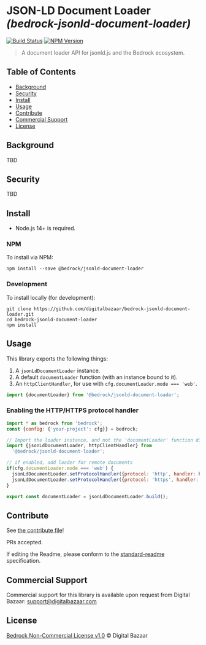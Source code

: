 # JSON-LD Document Loader _(bedrock-jsonld-document-loader)_

[![Build Status](https://img.shields.io/github/workflow/status/digitalbazaar/bedrock-jsonld-document-loader/Node.js%20CI)](https://github.com/digitalbazaar/bedrock-jsonld-document-loader/actions?query=workflow%3A%22Node.js+CI%22)
[![NPM Version](https://img.shields.io/npm/v/bedrock-jsonld-document-loader.svg)](https://npm.im/bedrock-jsonld-document-loader)

> A document loader API for jsonld.js and the Bedrock ecosystem.

## Table of Contents

- [Background](#background)
- [Security](#security)
- [Install](#install)
- [Usage](#usage)
- [Contribute](#contribute)
- [Commercial Support](#commercial-support)
- [License](#license)

## Background

TBD

## Security

TBD

## Install

- Node.js 14+ is required.

### NPM

To install via NPM:

```
npm install --save @bedrock/jsonld-document-loader
```

### Development

To install locally (for development):

```
git clone https://github.com/digitalbazaar/bedrock-jsonld-document-loader.git
cd bedrock-jsonld-document-loader
npm install
```

## Usage

This library exports the following things:

1. A `jsonLdDocumentLoader` instance.
2. A default `documentLoader` function (with an instance bound to it).
3. An `httpClientHandler`, for use with `cfg.documentLoader.mode === 'web'`.

```js
import {documentLoader} from '@bedrock/jsonld-document-loader';
```

### Enabling the HTTP/HTTPS protocol handler

```js
import * as bedrock from 'bedrock';
const {config: {'your-project': cfg}} = bedrock;

// Import the loader instance, and not the 'documentLoader' function directly.
import {jsonLdDocumentLoader, httpClientHandler} from
  '@bedrock/jsonld-document-loader';

// if enabled, add loader for remote documents
if(cfg.documentLoader.mode === 'web') {
  jsonLdDocumentLoader.setProtocolHandler({protocol: 'http', handler: httpClientHandler});
  jsonLdDocumentLoader.setProtocolHandler({protocol: 'https', handler: httpClientHandler});
}

export const documentLoader = jsonLdDocumentLoader.build();
```

## Contribute

See [the contribute file](https://github.com/digitalbazaar/bedrock/blob/master/CONTRIBUTING.md)!

PRs accepted.

If editing the Readme, please conform to the
[standard-readme](https://github.com/RichardLitt/standard-readme) specification.

## Commercial Support

Commercial support for this library is available upon request from
Digital Bazaar: support@digitalbazaar.com

## License

[Bedrock Non-Commercial License v1.0](LICENSE.md) © Digital Bazaar
